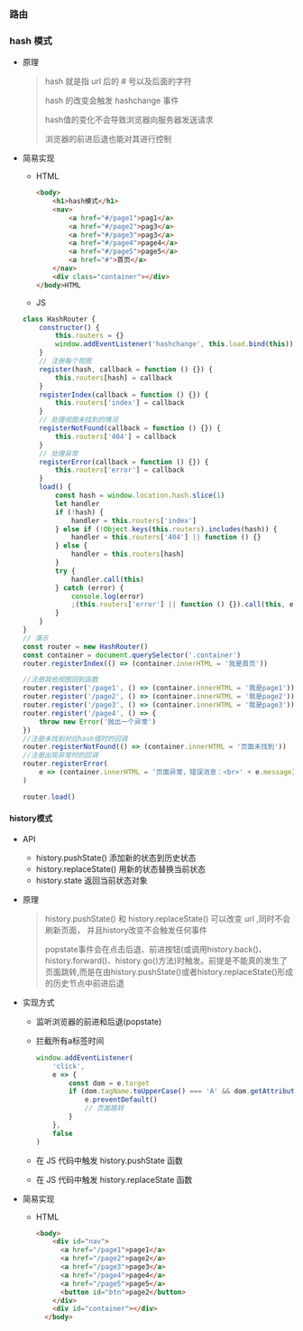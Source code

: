### 路由

### hash 模式

- 原理

  > hash 就是指 url 后的 # 号以及后面的字符
  >
  > hash 的改变会触发 hashchange 事件
  >
  > hash值的变化不会导致浏览器向服务器发送请求
  >
  > 浏览器的前进后退也能对其进行控制

- 简易实现

  - HTML

    ```html
    <body>
        <h1>hash模式</h1>
        <nav>
            <a href="#/page1">pag1</a>
            <a href="#/page2">pag3</a>
            <a href="#/page3">pag3</a>
            <a href="#/page4">page4</a>
            <a href="#/page5">page5</a>
            <a href="#">首页</a>
        </nav>
        <div class="container"></div>
    </body>HTML
    ```

  - JS

  ```js
  class HashRouter {
      constructor() {
          this.routers = {}
          window.addEventListener('hashchange', this.load.bind(this))
      }
      // 注册每个视图
      register(hash, callback = function () {}) {
          this.routers[hash] = callback
      }
      registerIndex(callback = function () {}) {
          this.routers['index'] = callback
      }
      // 处理视图未找到的情况
      registerNotFound(callback = function () {}) {
          this.routers['404'] = callback
      }
      // 处理异常
      registerError(callback = function () {}) {
          this.routers['error'] = callback
      }
      load() {
          const hash = window.location.hash.slice(1)
          let handler
          if (!hash) {
              handler = this.routers['index']
          } else if (!Object.keys(this.routers).includes(hash)) {
              handler = this.routers['404'] || function () {}
          } else {
              handler = this.routers[hash]
          }
          try {
              handler.call(this)
          } catch (error) {
              console.log(error)
              ;(this.routers['error'] || function () {}).call(this, error)
          }
      }
  }
  // 演示
  const router = new HashRouter()
  const container = document.querySelector('.container')
  router.registerIndex(() => (container.innerHTML = '我是首页'))
  
  //注册其他视图回到函数
  router.register('/page1', () => (container.innerHTML = '我是page1'))
  router.register('/page2', () => (container.innerHTML = '我是page2'))
  router.register('/page3', () => (container.innerHTML = '我是page3'))
  router.register('/page4', () => {
      throw new Error('抛出一个异常')
  })
  //注册未找到对应hash值时的回调
  router.registerNotFound(() => (container.innerHTML = '页面未找到'))
  //注册出现异常时的回调
  router.registerError(
      e => (container.innerHTML = '页面异常，错误消息：<br>' + e.message)
  )
  
  router.load()
  ```

  

#### history模式

- API
  - history.pushState()  添加新的状态到历史状态
  - history.replaceState()  用新的状态替换当前状态
  - history.state  返回当前状态对象

- 原理

  > history.pushState() 和 history.replaceState() 可以改变 url ,同时不会刷新页面， 并且history改变不会触发任何事件
  >
  > popstate事件会在点击后退、前进按钮(或调用history.back()、history.forward()、history.go()方法)时触发。前提是不能真的发生了页面跳转,而是在由history.pushState()或者history.replaceState()形成的历史节点中前进后退

- 实现方式

  - 监听浏览器的前进和后退(popstate)

  - 拦截所有a标签时间

    ```js
    window.addEventListener(
        'click',
        e => {
            const dom = e.target
            if (dom.tagName.toUpperCase() === 'A' && dom.getAttribute('href')) {
                e.preventDefault()
                // 页面跳转
            }
        },
        false
    )
    ```

  - 在 JS 代码中触发 history.pushState 函数

  - 在 JS 代码中触发 history.replaceState 函数

    

- 简易实现

  - HTML

    ```html
    <body>
        <div id="nav">
          <a href="/page1">page1</a>
          <a href="/page2">page2</a>
          <a href="/page3">page3</a>
          <a href="/page4">page4</a>
          <a href="/page5">page5</a>
          <button id="btn">page2</button>
        </div>
        <div id="container"></div>
      </body>
    ```

    






